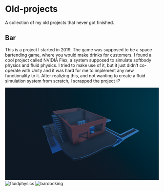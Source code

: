 # Old-projects
A collection of my old projects that never got finished.

## Bar
This is a project I started in 2019. The game was supposed to be a space bartending game, where you would make drinks for customers.
I found a cool project called NVIDIA Flex, a system supposed to simulate softbody physics and fluid physics.
I tried to make use of it, but it just didn't co-operate with Unity and it was hard for me to implement any new functionality to it.
After realizing this, and not wanting to create a fluid simulation system from scratch, I scrapped the project :P

 ![barimage](/Bar/barcropped.png)  
 ![fluidphysics](/Bar/barpouring2.gif)  ![bardocking](/Bar/bardocking2.gif)
